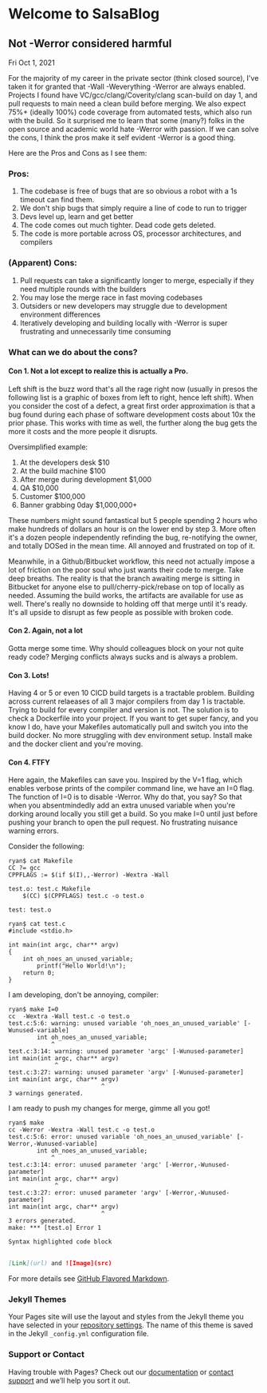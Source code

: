 # Welcome to SalsaBlog

## Not -Werror considered harmful 
Fri Oct 1, 2021

For the majority of my career in the private sector (think closed source), I've taken it for granted that -Wall -Weverything -Werror are always enabled. Projects I found have VC/gcc/clang/Coverity/clang scan-build on day 1, and pull requests to main need a clean build before merging. We also expect 75%+ (ideally 100%) code coverage from automated tests, which also run with the build. So it surprised me to learn that some (many?) folks in the open source and academic world hate -Werror with passion. If we can solve the cons, I think the pros make it self evident -Werror is a good thing.

Here are the Pros and Cons as I see them:

### Pros:
1. The codebase is free of bugs that are so obvious a robot with a 1s timeout can find them.
2. We don't ship bugs that simply require a line of code to run to trigger
3. Devs level up, learn and get better
4. The code comes out much tighter. Dead code gets deleted.
5. The code is more portable across OS, processor architectures, and compilers

### (Apparent) Cons:
1. Pull requests can take a significantly longer to merge, especially if they need multiple rounds with the builders
2. You may lose the merge race in fast moving codebases
3. Outsiders or new developers may struggle due to development environment differences
4. Iteratively developing and building locally with -Werror is super frustrating and unnecessarily time consuming

### What can we do about the cons?
#### Con 1. Not a lot except to realize this is actually a Pro.
Left shift is the buzz word that's all the rage right now (usually in presos the following list is a graphic of boxes from left to right, hence left shift). When you consider the cost of a defect, a great first order approximation is that a bug found during each phase of software development costs about 10x the prior phase. This works with time as well, the further along the bug gets the more it costs and the more people it disrupts.

Oversimplified example:
1. At the developers desk $10
2. At the build machine $100
3. After merge during development $1,000
4. QA $10,000
5. Customer $100,000
6. Banner grabbing 0day $1,000,000+

These numbers might sound fantastical but 5 people spending 2 hours who make hundreds of dollars an hour is on the lower end by step 3. More often it's a dozen people independently refinding the bug, re-notifying the owner, and totally DOSed in the mean time. All annoyed and frustrated on top of it.

Meanwhile, in a Github/Bitbucket workflow, this need not actually impose a lot of friction on the poor soul who just wants their code to merge. Take deep breaths. The reality is that the branch awaiting merge is sitting in Bitbucket for anyone else to pull/cherry-pick/rebase on top of locally as needed. Assuming the build works, the artifacts are available for use as well. There's really no downside to holding off that merge until it's ready. It's all upside to disrupt as few people as possible with broken code.

#### Con 2. Again, not a lot
Gotta merge some time. Why should colleagues block on your not quite ready code? Merging conflicts always sucks and is always a problem.

#### Con 3. Lots!
Having 4 or 5 or even 10 CICD build targets is a tractable problem. Building across current relaeases of all 3 major compilers from day 1 is tractable. Trying to build for every compiler and version is not. The solution is to check a Dockerfile into your project. If you want to get super fancy, and you know I do, have your Makefiles automatically pull and switch you into the build docker. No more struggling with dev environment setup. Install make and the docker client and you're moving.

#### Con 4. FTFY
Here again, the Makefiles can save you. Inspired by the V=1 flag, which enables verbose prints of the compiler command line, we have an I=0 flag. The function of I=0 is to disable -Werror. Why do that, you say? So that when you absentmindedly add an extra unused variable when you're dorking around locally you still get a build. So you make I=0 until just before pushing your branch to open the pull request. No frustrating nuisance warning errors.

Consider the following:
```
ryan$ cat Makefile
CC ?= gcc
CPPFLAGS := $(if $(I),,-Werror) -Wextra -Wall

test.o: test.c Makefile
	$(CC) $(CPPFLAGS) test.c -o test.o

test: test.o
```
```
ryan$ cat test.c
#include <stdio.h>

int main(int argc, char** argv)
{
	int oh_noes_an_unused_variable;
        printf("Hello World!\n");
	return 0;
}

```

I am developing, don't be annoying, compiler:
```
ryan$ make I=0
cc  -Wextra -Wall test.c -o test.o
test.c:5:6: warning: unused variable 'oh_noes_an_unused_variable' [-Wunused-variable]
        int oh_noes_an_unused_variable;
            ^
test.c:3:14: warning: unused parameter 'argc' [-Wunused-parameter]
int main(int argc, char** argv)
             ^
test.c:3:27: warning: unused parameter 'argv' [-Wunused-parameter]
int main(int argc, char** argv)
                          ^
3 warnings generated.

```

I am ready to push my changes for merge, gimme all you got!
```
ryan$ make
cc -Werror -Wextra -Wall test.c -o test.o
test.c:5:6: error: unused variable 'oh_noes_an_unused_variable' [-Werror,-Wunused-variable]
        int oh_noes_an_unused_variable;
            ^
test.c:3:14: error: unused parameter 'argc' [-Werror,-Wunused-parameter]
int main(int argc, char** argv)
             ^
test.c:3:27: error: unused parameter 'argv' [-Werror,-Wunused-parameter]
int main(int argc, char** argv)
                          ^
3 errors generated.
make: *** [test.o] Error 1

```

```markdown
Syntax highlighted code block


[Link](url) and ![Image](src)
```

For more details see [GitHub Flavored Markdown](https://guides.github.com/features/mastering-markdown/).

### Jekyll Themes

Your Pages site will use the layout and styles from the Jekyll theme you have selected in your [repository settings](https://github.com/rsalsamendi/salsablog/settings/pages). The name of this theme is saved in the Jekyll `_config.yml` configuration file.

### Support or Contact

Having trouble with Pages? Check out our [documentation](https://docs.github.com/categories/github-pages-basics/) or [contact support](https://support.github.com/contact) and we’ll help you sort it out.
